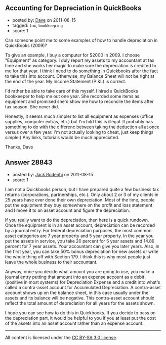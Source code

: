 ## Accounting for Depreciation in QuickBooks

- posted by: [Dave](https://stackexchange.com/users/-1/7669-dave) on 2011-08-15
- tagged: `tax`, `bookkeeping`
- score: 1

Can someone point me to some examples of how to handle depreciation in QuickBooks (2009)?

To give an example, I buy a computer for $2000 in 2009.  I choose "Equipment" as category.  I duly report my assets to my accountant at tax time and she works her magic to make sure the depreciation is credited to me for that year.  I think I need to do something in Quickbooks after the fact to take this into account.  Otherwise, my Balance Sheet will not be right at the end of the year.  My Income Statement (P &L) is correct.  

I'd rather be able to take care of this myself.  I hired a QuickBooks bookkeeper to help me out one year.  She recorded some items as equipment and promised she'd show me how to reconcile the items after tax season.  She never did.  

Honestly, it seems much simpler to list all equipment as expenses (office supplies, computer extras, etc.) but I'm told this is illegal.  It probably has something to do with the differenc between taking the deduction all at once versus over a few year.  I'm not actually looking to cheat, just keep things simple:)
Any links, tutorials would be much appreciated.

Thanks,
Dave


## Answer 28843

- posted by: [Jack Rodenhi](https://stackexchange.com/users/-1/1839-jack-rodenhi) on 2011-08-15
- score: 1

I am not a Quickbooks person, but I have prepared quite a few business tax returns (corporations, partnerships, etc.).  Only about 2 or 3 of my clients in 25 years have ever done their own depreciation.  Most of the time, people put the equipment they buy somewhere on the profit and loss statement and I move it to an asset account and figure the depreciation.

If you really want to do the depreciation, then here is a quick rundown.  Once the equipment is in an asset account, depreciation can be recorded by a journal entry.  For federal depreciation purposes, the most common asset categories are 7 year property and 5 year property. In the year you put the assets in service, you take 20 percent for 5 year assets and 14.89 percent for 7 year assets.  Your accountant can give you later years.  Also, in the first year, you can take 50% bonus depreciation for new assets or write the whole thing off with Section 179.  I think this is why most people just leave the whole business to their accountant.  

Anyway, once you decide what amount you are going to use, you make a journal entry putting that amount into an expense account as a debit (positive in most systems) for Depreciation Expense and a credit into what's called a contra-asset account for Accumulated Depreciation.  A contra-asset account shows up on the balance sheet, in this case usually under the assets and its balance will be negative.  This contra-asset account should reflect the total amount of depreciation for all years for the assets shown.

I hope you can see how to do this in Quickbooks.  If you decide to pass on the depreciation part, it would be helpful to you if you at least put the cost of the assets into an asset account rather than an expense account.



---

All content is licensed under the [CC BY-SA 3.0 license](https://creativecommons.org/licenses/by-sa/3.0/).
